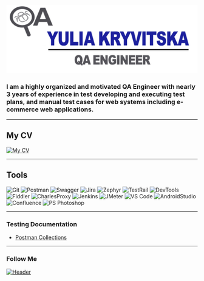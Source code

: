 ![Header](https://github.com/JuliyaKryv/JuliyaKryv/blob/main/Attachment/KJ%20log%2013.png)

### I am a highly organized and motivated QA Engineer with nearly 3 years of experience in test developing and executing test plans, and manual test cases for web systems including e-commerce web applications.

---

## My CV

[![My CV](https://img.shields.io/badge/my_curriculum_vitae-4786cd?style=for-the-badge&logo=microsoftword&logoColor=88c8f7/)](https://drive.google.com/file/d/1iRntEAvd-PL9r6_9SrtNIrFAKpilvew5/view?usp=sharing "CLICK HERE")

---

## Tools

![Git](https://img.shields.io/badge/Github-30363c?style=for-the-badge&logo=github&logoColor=8cc4d7)
![Postman](https://img.shields.io/badge/Postman-30363c?style=for-the-badge&logo=postman&logoColor=f76935)
![Swagger](https://img.shields.io/badge/Swagger-30363c?style=for-the-badge&logo=swagger&logoColor=7ede2b)
![Jira](https://img.shields.io/badge/Jira-30363c?style=for-the-badge&logo=jira&logoColor=1c71e4)
![Zephyr](https://img.shields.io/badge/Zephyr-30363c?style=for-the-badge&logo=zephyr&logoColor=136be1)
![TestRail](https://img.shields.io/badge/TestRail-30363c?style=for-the-badge&logo=testrail&logoColor=71b556)
![DevTools](https://img.shields.io/badge/DevTools-30363c?style=for-the-badge&logo=googlechrome&logoColor=26c91e)
![Fiddler](https://img.shields.io/badge/Fiddler-30363c?style=for-the-badge&logo=fiddler&logoColor=8cc4d7)
![CharlesProxy](https://img.shields.io/badge/Charles_Proxy-30363c?style=for-the-badge&logo=charles_proxy&logoColor=8cc4d7)
![Jenkins](https://img.shields.io/badge/Jenkins-30363c?style=for-the-badge&logo=jenkins&logoColor=f7f7f7)
![JMeter](https://img.shields.io/badge/JMeter-30363c?style=for-the-badge&logo=apache&logoColor=b51f44)
![VS Code](https://img.shields.io/badge/VS_Code-30363c?style=for-the-badge&logo=visualstudio&logoColor=42a2e9)
![AndroidStudio](https://img.shields.io/badge/AndroidStudio-30363c?style=for-the-badge&logo=androidstudio&logoColor=3ad07d)
![Confluence](https://img.shields.io/badge/Confluence-30363c?style=for-the-badge&logo=confluence&logoColor=237fee)
![PS Photoshop](https://img.shields.io/badge/PS_Photoshop-30363c?style=for-the-badge&logo=adobephotoshop&logoColor=1c71e4)

---

### Testing Documentation

- [Postman Collections](https://github.com/JuliyaKryv/Postman)

---

### Follow Me

[![Header](https://img.shields.io/badge/Linkedin-30363c?style=for-the-badge&logo=linkedin&logoColor=0073b1)](https://www.linkedin.com/in/yulia-kryvitska-2ba970236/ "CLICK HERE")
